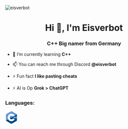 <p align="left"> <img src="https://komarev.com/ghpvc/?username=eisverbot&label=Profile%20views&color=0e75b6&style=flat" alt="eisverbot" /> </p>

<h1 align="center">Hi 👋, I'm Eisverbot</h1>
<h3 align="center">C++ Big namer from Germany</h3>

- 🌱 I’m currently learning **C++**

- 📫 You can reach me through Discord **@eisverbot**

- ⚡ Fun fact **I like pasting cheats**
- ⚡ AI is Op **Grok > ChatGPT**

<p align="left">
</p>

<h3 align="left">Languages:</h3>
<p align="left"> <a href="https://www.cprogramming.com/" target="_blank" rel="noreferrer"> <img src="https://raw.githubusercontent.com/devicons/devicon/master/icons/cplusplus/cplusplus-original.svg" alt="c" width="40" height="40"/> </a> <a href="https://www.w3schools.com/cpp/" target="_blank" rel="noreferrer">
